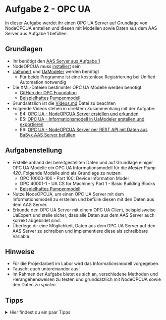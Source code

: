 # Aufgabe 2 - OPC UA
In dieser Aufgabe werdet ihr einen OPC UA Server auf Grundlage von NodeOPCUA erstellen und diesen mit Modellen sowie Daten aus dem AAS Server aus Aufgabe 1 befüllen.

## Grundlagen
* Ihr benötigt den [AAS Server aus Aufgabe 1](Aufgabe1.md)
* NodeOPCUA muss [installiert](../Installation/node-opcua.md) sein
* [UaExpert](https://www.unified-automation.com/de/produkte/entwicklerwerkzeuge/uaexpert.html) und [UaModeler](https://www.unified-automation.com/de/produkte/entwicklerwerkzeuge/uamodeler.html) werden benötigt
  * Für beide Programme ist eine kostenlose Registrierung bei Unified Automation notwendig
* Die XML-Dateien bestimmter OPC UA Modelle werden benötigt:
  * [GitHub der OPC Foundation](https://github.com/OPCFoundation/UA-Nodeset)
  * [Beispielhaftes Pumpenmodell](../Dateien/UaModeler/Opc.Ua.Pumps.NodeSet2.xml)
* Grundsätzlich ist die [Videos.md](../Videos.md) Datei zu beachten
* Folgende Videos stehen in direktem Zusammenhang mit der Aufgabe:
  * E4: [OPC UA - NodeOPCUA Server erstellen und erkunden](https://www.youtube.com/watch?v=5lWk-aKc0uw&list=PLzbl7wFtWqTR72ODjOUj5aEGsa4TxXYhy&index=5)
  * E5: [OPC UA - Informationsmodell in UaModeler erstellen und exportieren](https://www.youtube.com/watch?v=CrCrjT1zP1s&list=PLzbl7wFtWqTR72ODjOUj5aEGsa4TxXYhy&index=6)
  * E6: [OPC UA - NodeOPCUA Server per REST API mit Daten aus BaSyx AAS Server befüllen](https://www.youtube.com/watch?v=DVMfyJXxlR4&list=PLzbl7wFtWqTR72ODjOUj5aEGsa4TxXYhy&index=7)
  
## Aufgabenstellung
* Erstelle anhand der bereitgestellten Daten und auf Grundlage einiger OPC UA Modelle ein OPC UA Informationsmodell für die *Master Pump 420*. Folgende Modelle sind als Grundlage zu nutzen:
  * OPC 10000-100 - Part 100: Device Information Model
  * OPC 40001-1 - UA CS for Machinery Part 1 - Basic Building Blocks
  * [Beispielhaftes Pumpenmodell](../Dateien/UaModeler/Opc.Ua.Pumps.NodeSet2.xml)
* Nutze NodeOPCUA, um einen OPC UA Server mit dem Informationsmodell zu erstellen und befülle diesen mit den Daten aus dem AAS Server.
* Erkunde den OPC UA Server mit einem OPC UA Client, beispielsweise UaExpert und stelle sicher, dass alle Daten aus dem AAS Server auch korrekt abgebildet sind.
* Überlege dir eine Möglichkeit, Daten aus dem OPC UA Server auf den AAS Server zu schreiben und implementiere diese als schreibbare Variable.

## Hinweise
* Für die Projektarbeit im Labor wird das Informationsmodell vorgegeben.
* Tauscht euch untereinander aus!
* Im Rahmen der Aufgabe bietet es sich an, verschiedene Methoden und Herangehensweisen zu testen und grundsätzlich mit NodeOPCUA sowie den Daten *zu spielen*.

## Tipps
<details>
  <summary>Hier findest du ein paar Tipps</summary>
  <ul>
    <li>Der UaModeler muss genutzt werden, um eine XML-Datei zu erstellen</li>
	<li>Wenn du an die Grenzen des kostenlosen UaModelers stößt, exportiere die maximale Node-Anzahl und setze die Bearbeitung im XML-Editor fort</li>
    <li>Der HTTP Client im OPC UA Server (hier Axios) muss genutzt werden um das [BaSyx API](https://app.swaggerhub.com/apis/BaSyx/basyx_asset_administration_shell_repository_http_rest_api/v1) umzusetzen</li>
  </ul>
</details>